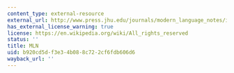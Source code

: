 ```yaml
---
content_type: external-resource
external_url: http://www.press.jhu.edu/journals/modern_language_notes/index.html
has_external_license_warning: true
license: https://en.wikipedia.org/wiki/All_rights_reserved
status: ''
title: MLN
uid: b920cd5d-f3e3-4b08-8c72-2cf6fdb606d6
wayback_url: ''
---
```

